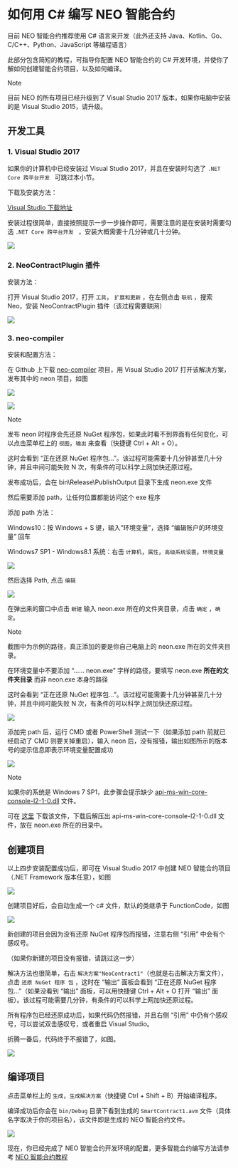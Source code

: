 # 如何用 C# 编写 NEO 智能合约

目前 NEO 智能合约推荐使用 C# 语言来开发（此外还支持 Java、Kotlin、Go、C/C++、Python、JavaScript 等编程语言）

此部分包含简短的教程，可指导你配置 NEO 智能合约的 C# 开发环境，并使你了解如何创建智能合约项目，以及如何编译。

   > [!Note]
   > 目前 NEO 的所有项目已经升级到了 Visual Studio 2017 版本，如果你电脑中安装的是 Visual Studio 2015，请升级。

## 开发工具

### 1. Visual Studio 2017

如果你的计算机中已经安装过 Visual Studio 2017，并且在安装时勾选了 `.NET Core 跨平台开发 ` 可跳过本小节。

下载及安装方法：

[Visual Studio 下载地址](https://www.visualstudio.com/products/visual-studio-community-vs)

安装过程很简单，直接按照提示一步一步操作即可，需要注意的是在安装时需要勾选 `.NET Core 跨平台开发 ` ，安装大概需要十几分钟或几十分钟。

![](assets/install_core_cross_platform_development_toolset.jpg)

### 2. NeoContractPlugin 插件

安装方法：

打开 Visual Studio 2017，打开 ` 工具 `， ` 扩展和更新 ` ，在左侧点击 ` 联机 ` ，搜索 Neo，安装 NeoContractPlugin 插件（该过程需要联网）

![](assets/download_and_install_smart_contract_plugin.jpg)

### 3. neo-compiler

安装和配置方法：

在 Github 上下载 [neo-compiler](https://github.com/neo-project/neo-compiler) 项目，用 Visual Studio 2017 打开该解决方案，发布其中的 neon 项目，如图

![](assets/publish_neo_compiler_msil_project.jpg)

![](assets/publish_and_profile_settings.jpg)

> [!Note]
> 发布 neon 时程序会先还原 NuGet 程序包，如果此时看不到界面有任何变化，可以点击菜单栏上的 `视图`，`输出` 来查看（快捷键 Ctrl + Alt + O）。
>
> 这时会看到 “正在还原 NuGet 程序包...”。该过程可能需要十几分钟甚至几十分钟，并且中间可能失败 N 次，有条件的可以科学上网加快还原过程。

发布成功后，会在 bin\Release\PublishOutput 目录下生成 neon.exe 文件

然后需要添加 path，让任何位置都能访问这个 exe 程序

添加 path 方法：

Windows10：按 Windows + S 键，输入“环境变量”，选择 “编辑账户的环境变量” 回车

Windows7 SP1 - Windows8.1 系统：右击 `计算机`，`属性`，`高级系统设置`，`环境变量`

![](assets/2017-06-07_12-07-03.png)


然后选择 Path, 点击 ` 编辑 `

![](assets/environment_variable.png)

在弹出来的窗口中点击 `新建` 输入 neon.exe 所在的文件夹目录，点击 ` 确定 ` ，` 确定 `。

> [!Note]
> 截图中为示例的路径，真正添加的要是你自己电脑上的 neon.exe 所在的文件夹目录。
>
> 在环境变量中不要添加 “…… neon.exe” 字样的路径，要填写 neon.exe **所在的文件夹目录** 而非 neon.exe 本身的路径
>
> 这时会看到 “正在还原 NuGet 程序包...”。该过程可能需要十几分钟甚至几十分钟，并且中间可能失败 N 次，有条件的可以科学上网加快还原过程。

![](assets/edit_environment_variable.png)

添加完 path 后，运行 CMD 或者 PowerShell 测试一下（如果添加 path 前就已经启动了 CMD 则要关掉重启），输入 neon 后，没有报错，输出如图所示的版本号的提示信息即表示环境变量配置成功

![](assets/powershell_enviornment_variabled_updated_correctly.png)

> [!Note]
> 如果你的系统是 Windows 7 SP1，此步骤会提示缺少  [api-ms-win-core-console-l2-1-0.dll](https://cn.dll-files.com/api-ms-win-core-console-l2-1-0.dll.html) 文件。
>
> 可在 [这里](https://cn.dll-files.com/api-ms-win-core-console-l2-1-0.dll.html) 下载该文件，下载后解压出 api-ms-win-core-console-l2-1-0.dll 文件，放在 neon.exe 所在的目录中。

## 创建项目

以上四步安装配置成功后，即可在 Visual Studio 2017 中创建 NEO 智能合约项目（.NET Framework 版本任意），如图

![](assets/new_smart_contract_project.png)

创建项目好后，会自动生成一个 c# 文件，默认的类继承于 FunctionCode，如图

![](assets/NeoContract1.png)

新创建的项目会因为没有还原 NuGet 程序包而报错，注意右侧 “引用” 中会有个感叹号。

（如果你新建的项目没有报错，请跳过这一步）

解决方法也很简单，右击 `解决方案"NeoContract1"`（也就是右击解决方案文件），点击 `还原 NuGet 程序 包` ，这时在 “输出” 面板会看到 “正在还原 NuGet 程序包...”（如果没看到 “输出” 面板，可以用快捷键 Ctrl + Alt + O 打开 “输出” 面板）。该过程可能需要几分钟，有条件的可以科学上网加快还原过程。

所有程序包已经还原成功后，如果代码仍然报错，并且右侧 “引用” 中仍有个感叹号，可以尝试双击感叹号，或者重启 Visual Studio。

折腾一番后，代码终于不报错了，如图。

![](assets/smart_contract_function_code.png)

## 编译项目

点击菜单栏上的 `生成`，`生成解决方案`（快捷键 Ctrl + Shift + B）开始编译程序。

编译成功后你会在 `bin/Debug` 目录下看到生成的 `SmartContract1.avm` 文件（具体名字取决于你的项目名），该文件即是生成的 NEO 智能合约文件。

![](assets/compile_smart_contract.jpg)

现在，你已经完成了 NEO 智能合约开发环境的配置，更多智能合约编写方法请参考 [NEO 智能合约教程](tutorial.md)

